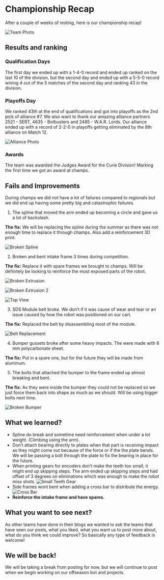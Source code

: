 # Championship Recap

After a couple of weeks of resting, here is our championship recap!

![Team Photo](May-15/Team%20Photo.jpeg)

## Results and ranking

### Qualification Days

The first day we ended up with a 1-4-0 record and ended up ranked on the last 10 of the division, but the second day and ended up with a 5-5-0 record wining 4 out of the 5 matches of the second day and ranking 43 in the division.

### Playoffs Day

We ranked 43th at the end of qualifications and got into playoffs as the 2nd pick of alliance #7. We also want to thank our amazing alliance partners 2521 - SERT, 4635 - Botbusters and 2485 - W.A.R. Lords. Our alliance ended up with a record of 2-2-0 in playoffs getting eliminated by the 8th alliance on Match 12.

![Alliance Photo](May-15/Alliance%20Photo.jpeg)

### Awards

The team was awarded the Judges Award for the Curie Division! Marking the first time we got an award at champs.

## Fails and Improvements

During champs we did not have a lot of failures compared to regionals but we did end up having some pretty big and catastrophic failures.

1. The spline that moved the arm ended up becoming a circle and gave us a lot of backslash.

**The fix:** We will be replacing the spline during the summer as there was not enough time to replace it through champs. Also add a reinforcement 3D print.

![Broken Spline](May-15/Broken%20Spline.jpeg)

2. Broken and bent intake frame 3 times during competition.

**The fix:** Replace it with spare frames we brought to champs. Will be definitely be looking to reinforce the most exposed parts of the robot.

![Broken Extrusion](May-15/Broken%20Extrusion.jpeg)

![Broken Extrusion 2](May-15/Broken%20Extrusion1.jpeg)

![Top View](May-15/Top%20View.jpeg)

3. SDS Module belt broke. We don’t if it was cause of wear and tear or an issue caused by how the robot was positioned on our cart.

**The fix:** Replaced the belt by disassembling most of the module.

![Belt Replacement](May-15/Belt%20Replacement.jpeg)

4. Bumper gussets broke after some heavy impacts. The were made with 6 mm polycarbonate sheet.

**The fix:** Put in a spare one, but for the future they will be made from aluminum.

5. The bolts that attached the bumper to the frame ended up almost breaking and bent.

**The fix:** As they were inside the bumper they could not be replaced so we just force them back into shape as much as we should. Will be using bigger bolts next time.

![Broken Bumper](May-15/Broken%20Bumper.jpeg)

## What we learned?

-   Spline do break and sometime need reinforcement when under a lot weight. (Climbing using the arm).
-   Don’t attach bearing directly to plates when that part is receiving impact as they might come out because of the force or if the the plate bends. We will be passing a bolt through the plate to fix the bearing in place for the future.
-   When printing gears for encoders don’t make the teeth too small, it might end up skipping steps. The arm ended up skipping steps and had offset of 3 degrees on eliminations which was enough to make the robot miss shots.
    ![Small Teeth Gear](May-15/Small%20Teeth.jpeg)
-   Side frames wont bent when adding a cross bar to distribute the energy.
    ![Cross Bar](May-15/Cross%20Bar.jpeg)
-   **Reinforce the intake frame and have spares.**

## What you want to see next?

As other teams have done in their blogs we wanted to ask the teams that have seen our posts, what you liked, what you want us to post more about, what do you think we could improve? So basically any type of feedback is welcome!

## We will be back!

We will be taking a break from posting for now, but we will continue to post when we begin working on our offseason bot and projects.
